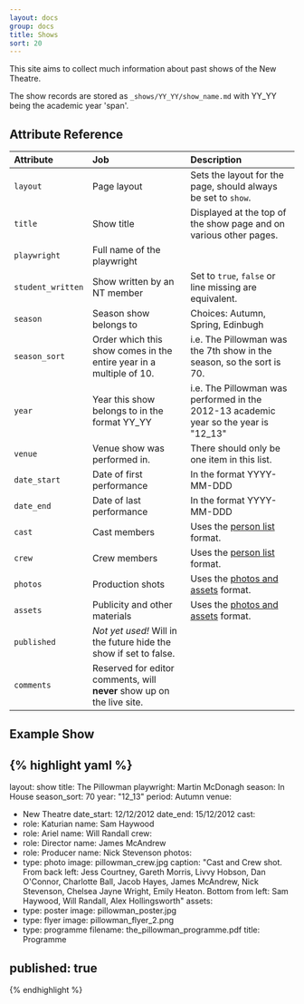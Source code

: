 ```yaml
---
layout: docs
group: docs
title: Shows
sort: 20
---
```


This site aims to collect much information about past shows of the New Theatre.

The show records are stored as `_shows/YY_YY/show_name.md` with YY_YY being the academic year 'span'.

## Attribute Reference

| Attribute | Job | Description |
|:-|:-|:-|
| `layout` | Page layout | Sets the layout for the page, should always be set to `show`. |
| `title` | Show title | Displayed at the top of the show page and on various other pages. |
| `playwright` | Full name of the playwright |  |
| `student_written` | Show written by an NT member | Set to `true`, `false` or line missing are equivalent. |
| `season` | Season show belongs to | Choices: Autumn, Spring, Edinbugh |
| `season_sort` | Order which this show comes in the entire year in a multiple of 10. | i.e. The Pillowman was the 7th show in the season, so the sort is 70. |
| `year` | Year this show belongs to in the format YY_YY | i.e. The Pillowman was performed in the 2012-13 academic year so the year is "12_13" |
| `venue` | Venue show was performed in. | There should only be one item in this list. |
| `date_start` | Date of first performance | In the format YYYY-MM-DDD |
| `date_end` | Date of last performance | In the format YYYY-MM-DDD |
| `cast` | Cast members | Uses the [person list](/docs/person_list) format. |
| `crew` | Crew members | Uses the [person list](/docs/person_list) format. |
| `photos` | Production shots | Uses the [photos and assets](/docs/photos_and_assets) format. |
| `assets` | Publicity and other materials | Uses the [photos and assets](/docs/photos_and_assets) format. |
| `published` | *Not yet used!* Will in the future hide the show if set to false. |
| `comments` | Reserved for editor comments, will **never** show up on the live site. |


## Example Show

{% highlight yaml %}
---
layout: show
title: The Pillowman
playwright: Martin McDonagh
season: In House
season_sort: 70
year: "12_13"
period: Autumn
venue:
  - New Theatre
date_start: 12/12/2012
date_end: 15/12/2012
cast:
  - role: Katurian
    name: Sam Haywood
  - role: Ariel
    name: Will Randall
crew:
  - role: Director
    name: James McAndrew
  - role: Producer
    name: Nick Stevenson
photos:
  - type: photo
    image: pillowman_crew.jpg
    caption: "Cast and Crew shot. From back left: Jess Courtney, Gareth Morris, Livvy Hobson, Dan O'Connor, Charlotte Ball, Jacob Hayes, James McAndrew, Nick Stevenson, Chelsea Jayne Wright, Emily Heaton. Bottom from left: Sam Haywood, Will Randall, Alex Hollingsworth"
assets:
  - type: poster
    image: pillowman_poster.jpg
  - type: flyer
    image: pillowman_flyer_2.png
  - type: programme
    filename: the_pillowman_programme.pdf
    title: Programme

published: true
---
{% endhighlight %}

